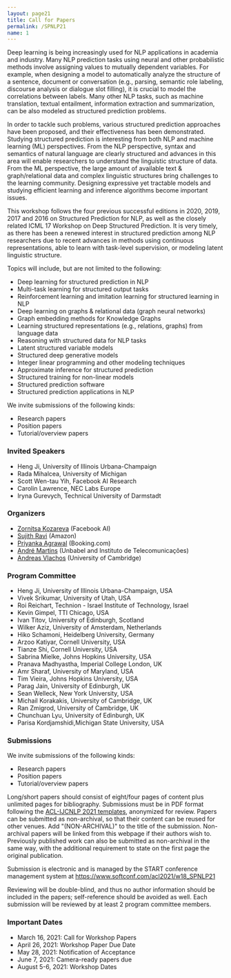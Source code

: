 ```yaml
---
layout: page21
title: Call for Papers
permalink: /SPNLP21
name: 1
---
```


Deep learning is being increasingly used for NLP applications in academia and industry. Many NLP prediction tasks using neural and other probabilistic methods involve assigning values to mutually dependent variables. For example, when designing a model to automatically analyze the structure of a sentence, document or conversation (e.g., parsing, semantic role labeling, discourse analysis or dialogue slot filling), it is crucial to model the correlations between labels. Many other NLP tasks, such as machine translation, textual entailment, information extraction and summarization, can be also modeled as structured prediction problems.

In order to tackle such problems, various structured prediction approaches have been proposed, and their effectiveness has been demonstrated. Studying structured prediction is interesting from both NLP and machine learning (ML) perspectives. From the NLP perspective, syntax and semantics of natural language are clearly structured and advances in this area will enable researchers to understand the linguistic structure of data. From the ML perspective, the large amount of available text & graph/relational data and complex linguistic structures bring challenges to the learning community. Designing expressive yet tractable models and studying efficient learning and inference algorithms become important issues.

This workshop follows the four previous successful editions in 2020, 2019, 2017 and 2016 on Structured Prediction for NLP, as well as the closely related ICML 17 Workshop on Deep Structured Prediction. It is very timely, as there has been a renewed interest in structured prediction among NLP researchers due to recent advances in methods using continuous representations, able to learn with task-level supervision, or modeling latent linguistic structure.

Topics will include, but are not limited to the following:

*  Deep learning for structured prediction in NLP
*  Multi-task learning for structured output tasks
*  Reinforcement learning and imitation learning for structured learning in NLP
*  Deep learning on graphs & relational data (graph neural networks)
*  Graph embedding methods for Knowledge Graphs
*  Learning structured representations (e.g., relations, graphs) from language data
*  Reasoning with structured data for NLP tasks
*  Latent structured variable models
*  Structured deep generative models
*  Integer linear programming and other modeling techniques
*  Approximate inference for structured prediction
*  Structured training for non-linear models
*  Structured prediction software
*  Structured prediction applications in NLP

We invite submissions of the following kinds:
*  Research papers
*  Position papers
*  Tutorial/overview papers

### Invited Speakers

-   Heng Ji, University of Illinois Urbana-Champaign
-   Rada Mihalcea, University of Michigan 
-   Scott Wen-tau Yih, Facebook AI Research 
-   Carolin Lawrence, NEC Labs Europe 
-   Iryna Gurevych, Technical University of Darmstadt 



### Organizers

* [Zornitsa Kozareva](http://www.kozareva.com) (Facebook AI)
* [Sujith Ravi](http://www.sravi.org) (Amazon)
* [Priyanka Agrawal](https://sites.google.com/site/priyankaagr17) (Booking.com)
* [André Martins](https://andre-martins.github.io) (Unbabel and Instituto de Telecomunicações)
* [Andreas Vlachos](https://andreasvlachos.github.io) (University of Cambridge)

### Program Committee

* Heng Ji, University of Illinois Urbana-Champaign, USA
* Vivek Srikumar, University of Utah, USA 
* Roi Reichart, Technion - Israel Institute of Technology, Israel
* Kevin Gimpel, TTI Chicago, USA
* Ivan Titov, University of Edinburgh, Scotland
* Wilker Aziz, University of Amsterdam, Netherlands
* Hiko Schamoni, Heidelberg University, Germany
* Arzoo Katiyar, Cornell University, USA 
* Tianze Shi, Cornell University, USA 
* Sabrina Mielke, Johns Hopkins University, USA 
* Pranava Madhyastha, Imperial College London, UK
* Amr Sharaf, University of Maryland, USA
* Tim Vieira, Johns Hopkins University, USA
* Parag Jain, University of Edinburgh, UK 
* Sean Welleck, New York University, USA 
* Michail Korakakis, University of Cambridge, UK 
* Ran Zmigrod, University of Cambridge, UK
* Chunchuan Lyu, University of Edinburgh, UK 
* Parisa Kordjamshidi,Michigan State University, USA 

### Submissions

We invite submissions of the following kinds:
*  Research papers
*  Position papers
*  Tutorial/overview papers

Long/short papers should consist of eight/four pages of content plus unlimited pages for bibliography. Submissions must be in PDF format following the [ACL-IJCNLP 2021 templates](https://2021.aclweb.org/calls/papers/#submissions), anonymized for review. Papers can be submitted as non-archival, so that their content can be reused for other venues. Add "(NON-ARCHIVAL)" to the title of the submission. Non-archival papers will be linked from this webpage if their authors wish to. Previously published work can also be submitted as non-archival in the same way, with the additional requirement to state on the first page the original publication.
<!--To mark your submission as non-archival, check the corresponding checkbox on the submission form. -->

Submission is electronic and is managed by the START conference management system at
https://www.softconf.com/acl2021/w18_SPNLP21

Reviewing will be double-blind, and thus no author information should be included in the papers; self-reference should be avoided as well. Each submission will be reviewed by at least 2 program committee members. 

### Important Dates
- March 16, 2021: Call for Workshop Papers
- April 26, 2021: Workshop Paper Due Date
- May 28, 2021: Notification of Acceptance
- June 7, 2021: Camera-ready papers due
- August 5-6, 2021: Workshop Dates
